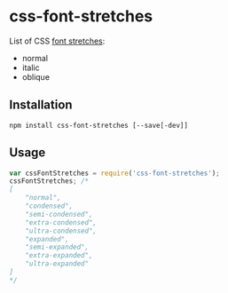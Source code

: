 # css-font-stretches

List of CSS [font stretches](https://developer.mozilla.org/en-US/docs/Web/CSS/font-stretch):
- normal
- italic
- oblique

## Installation

```
npm install css-font-stretches [--save[-dev]]
```

## Usage

```js
var cssFontStretches = require('css-font-stretches');
cssFontStretches; /*
[
	"normal",
	"condensed",
	"semi-condensed",
	"extra-condensed",
	"ultra-condensed",
	"expanded",
	"semi-expanded",
	"extra-expanded",
	"ultra-expanded"
]
*/
```